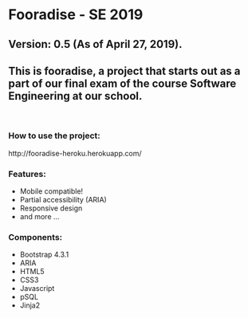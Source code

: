 # Fooradise - SE 2019
<h2> Version: 0.5 (As of April 27, 2019).</h2>
<h2>This is fooradise, a project that starts out as a part of our final exam of the course Software Engineering at our school.</h2>
<br>
<h3> How to use the project: </h3>
http://fooradise-heroku.herokuapp.com/
<h3> Features: </h3>
<ul>
  <li> Mobile compatible! </li>
  <li> Partial accessibility (ARIA) </li>
  <li> Responsive design </li>
  <li> and more ... </li>
</ul>
<h3> Components: </h3>
<ul>
  <li> Bootstrap 4.3.1 </li>
  <li> ARIA </li>
  <li> HTML5 </li>
  <li> CSS3 </li>
  <li> Javascript </li>
  <li> pSQL </li>
  <li> Jinja2 </li>
</ul>

